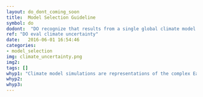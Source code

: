```yaml
---
layout: do_dont_coming_soon
title:  Model Selection Guideline
symbol: do
dodont:  "DO recognize that results from a single global climate model realization do not capture the full range of uncertainty"
ref: "DO eval climate uncertainty" 
date:   2016-06-01 16:54:46
categories:
- model_selection
img: climate_uncertainty.png
img2: 
tags: []
whyp1: "Climate model simulations are representations of the complex Earth system.  A single realization of future climate cannot capture key sources of uncertainties, including three highlighted by the IPCC: future emissions, physical system representation, and natural variability.  Each of these uncertainties can be explored using multiple global climate model realizations.  Therefore, consideration of whether and how to approach these uncertainties should inform which realizations are used."
whyp2:
whyp3:
---
```


